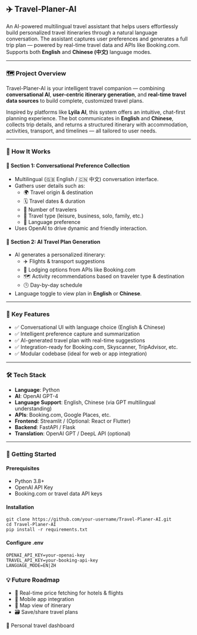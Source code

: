 ## ✈️ Travel-Planer-AI

An AI-powered multilingual travel assistant that helps users effortlessly build personalized travel itineraries through a natural language conversation. The assistant captures user preferences and generates a full trip plan — powered by real-time travel data and APIs like Booking.com. Supports both **English** and **Chinese (中文)** language modes.

---

### 🗺️ Project Overview

Travel-Planer-AI is your intelligent travel companion — combining **conversational AI**, **user-centric itinerary generation**, and **real-time travel data sources** to build complete, customized travel plans.

Inspired by platforms like **Lyila AI**, this system offers an intuitive, chat-first planning experience. The bot communicates in **English** and **Chinese**, collects trip details, and returns a structured itinerary with accommodation, activities, transport, and timelines — all tailored to user needs.

---

### 🧩 How It Works

#### 📌 Section 1: Conversational Preference Collection

- Multilingual (🇬🇧 English / 🇨🇳 中文) conversation interface.
- Gathers user details such as:
  - 🌍 Travel origin & destination  
  - 🗓️ Travel dates & duration  
  - 👥 Number of travelers  
  - 🎯 Travel type (leisure, business, solo, family, etc.)  
  - 💬 Language preference  
- Uses OpenAI to drive dynamic and friendly interaction.

#### 📌 Section 2: AI Travel Plan Generation

- AI generates a personalized itinerary:
  - ✈️ Flights & transport suggestions  
  - 🏨 Lodging options from APIs like Booking.com  
  - 🗺️ Activity recommendations based on traveler type & destination  
  - 🕒 Day-by-day schedule  
- Language toggle to view plan in **English** or **Chinese**.

---

### 🔑 Key Features

- ✅ Conversational UI with language choice (English & Chinese)
- ✅ Intelligent preference capture and summarization
- ✅ AI-generated travel plan with real-time suggestions
- ✅ Integration-ready for Booking.com, Skyscanner, TripAdvisor, etc.
- ✅ Modular codebase (ideal for web or app integration)

---

### 🛠 Tech Stack

- **Language**: Python  
- **AI**: OpenAI GPT-4  
- **Language Support**: English, Chinese (via GPT multilingual understanding)  
- **APIs**: Booking.com, Google Places, etc.  
- **Frontend**: Streamlit / (Optional: React or Flutter)  
- **Backend**: FastAPI / Flask  
- **Translation**: OpenAI GPT / DeepL API (optional)

---

### 🚀 Getting Started

#### Prerequisites

- Python 3.8+
- OpenAI API Key
- Booking.com or travel data API keys

#### Installation

    git clone https://github.com/your-username/Travel-Planer-AI.git
    cd Travel-Planer-AI
    pip install -r requirements.txt


#### Configure .env

    OPENAI_API_KEY=your-openai-key
    TRAVEL_API_KEY=your-booking-api-key
    LANGUAGE_MODE=EN|ZH


    
### 💡 Future Roadmap

- 🔄 Real-time price fetching for hotels & flights
- 📱 Mobile app integration
- 🧭 Map view of itinerary
- 🗃️ Save/share travel plans

🧳 Personal travel dashboard
